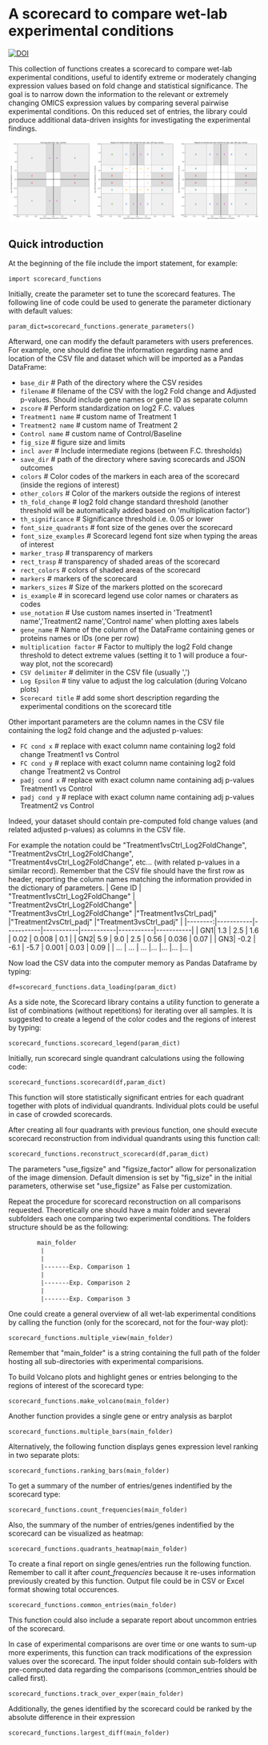 # A scorecard to compare wet-lab experimental conditions 
[![DOI](https://zenodo.org/badge/DOI/10.5281/zenodo.13808354.svg)](https://doi.org/10.5281/zenodo.13808354)

This collection of functions creates a scorecard to compare wet-lab experimental conditions, useful to identify extreme or moderately changing expression values based on fold change and statistical significance. The goal is to narrow down the information to the relevant or extremely changing OMICS expression values by comparing several pairwise experimental conditions. On this reduced set of entries, the library could produce additional data-driven insights for investigating the experimental findings.

![Scorecard example](examples/Scorecard_examples.png?raw=True)

## Quick introduction
At the beginning of the file include the import statement, for example:
```
import scorecard_functions
```
Initially, create the parameter set to tune the scorecard features. 
The following line of code could be used to generate the parameter dictionary with default values: 
```
param_dict=scorecard_functions.generate_parameters()
```
Afterward, one can modify the default parameters with users preferences. For example, one should define the information regarding name and location of the CSV file and dataset which will be imported as a Pandas DataFrame:
*    `base_dir` # Path of the directory where the CSV resides
*    `filename` # filename of the CSV with the log2 Fold change and Adjusted p-values. Should include gene names or gene ID as separate column
*    `zscore` # Perform standardization on log2 F.C. values
*    `Treatment1 name` # custom name of Treatment 1
*    `Treatment2 name` # custom name of Treatment 2
*    `Control name` # custom name of Control/Baseline
*    `fig_size` # figure size and limits
*    `incl aver` # Include intermediate regions (between F.C. thresholds)  
*    `save_dir` # path of the directory where saving scorecards and JSON outcomes
*    `colors` # Color codes of the markers in each area of the scorecard (inside the regions of interest)
*    `other_colors` # Color of the markers outside the regions of interest
*    `th_fold_change` # log2 fold change standard threshold (another threshold will be automatically added based on 'multiplication factor')
*    `th_significance`  # Significance threshold i.e. 0.05 or lower
*    `font_size_quadrants`  # font size of the genes over the scorecard
*    `font_size_examples`  # Scorecard legend font size when typing the areas of interest
*    `marker_trasp`  # transparency of markers
*    `rect_trasp`  # transparency of shaded areas of the scorecard
*    `rect_colors`  # colors of shaded areas of the scorecard
*    `markers`  #  markers of the scorecard
*    `markers_sizes`  # Size of the markers plotted on the scorecard
*    `is_example`  # in scorecard legend use color names or charaters as codes
*    `use_notation`  # Use custom names inserted in 'Treatment1 name','Treatment2 name','Control name' when plotting axes labels
*    `gene_name`  # Name of the column of the DataFrame containing genes or proteins names or IDs (one per row)
*    `multiplication factor` # Factor to multiply the log2 Fold change threshold to detect extreme values (setting it to 1 will produce a four-way plot, not the scorecard)
*    `CSV delimiter`  # delimiter in the CSV file (usually ',')
*    `Log Epsilon` # tiny value to adjust the log calculation (during Volcano plots)
*    `Scorecard title` # add some short description regarding the experimental conditions on the scorecard title

Other important parameters are the column names in the CSV file containing the log2 fold change and the adjusted p-values:
*    `FC cond x` # replace with exact column name containing log2 fold change Treatment1 vs Control
*    `FC cond y` # replace with exact column name containing log2 fold change Treatment2 vs Control
*    `padj cond x` # replace with exact column name containing adj p-values Treatment1 vs Control
*    `padj cond y` # replace with exact column name containing adj p-values Treatment2 vs Control

Indeed, your dataset should contain pre-computed fold change values (and related adjusted p-values) as columns in the CSV file.

For example the notation could be "Treatment1vsCtrl_Log2FoldChange", "Treatment2vsCtrl_Log2FoldChange", "Treatment4vsCtrl_Log2FoldChange", etc... (with related p-values in a similar record). 
Remember that the CSV file should have the first row as header, reporting the column names matching the information provided in the dictionary of parameters.
| Gene ID | "Treatment1vsCtrl_Log2FoldChange" | "Treatment2vsCtrl_Log2FoldChange" | "Treatment3vsCtrl_Log2FoldChange" |"Treatment1vsCtrl_padj" |"Treatment2vsCtrl_padj" |"Treatment3vsCtrl_padj" |
|--------:|-----------|-----------|-----------|-----------|-----------|-----------|
|     GN1| 1.3 | 2.5 | 1.6 | 0.02 | 0.008 | 0.1 |
|     GN2| 5.9    | 9.0 | 2.5 | 0.56 | 0.036 | 0.07 |
|     GN3| -0.2       | -6.1 | -5.7 | 0.001 | 0.03 | 0.09 |
| ... | ... | ... |... |... |... |... |

Now load the CSV data into the computer memory as Pandas Dataframe by typing:
```
df=scorecard_functions.data_loading(param_dict)
```

As a side note, the Scorecard library contains a utility function to generate a list of combinations (without repetitions) for iterating over all samples.
It is suggested to create a legend of the color codes and the regions of interest by typing:
```
scorecard_functions.scorecard_legend(param_dict)
```

Initially, run scorecard single quandrant calculations using the following code:
```
scorecard_functions.scorecard(df,param_dict)
```
This function will store statistically significant entries for each quadrant together with plots of individual quandrants.
Individual plots could be useful in case of crowded scorecards.

After creating all four quadrants with previous function, one should execute scorecard reconstruction from individual quandrants using this function call:
```
scorecard_functions.reconstruct_scorecard(df,param_dict)
```
The parameters "use_figsize" and "figsize_factor" allow for personalization of the image dimension.
Default dimension is set by "fig_size" in the initial parameters, otherwise set "use_figsize" as False per customization.

Repeat the procedure for scorecard reconstruction on all comparisons requested. Theoretically one should have a main folder and several subfolders each one comparing two experimental conditions.
The folders structure should be as the following:

            main_folder
             |
             |
             |-------Exp. Comparison 1
             |
             |-------Exp. Comparison 2
             |
             |-------Exp. Comparison 3

One could create a general overview of all wet-lab experimental conditions by calling the function (only for the scorecard, not for the four-way plot):
```
scorecard_functions.multiple_view(main_folder)
```
Remember that "main_folder" is a string containing the full path of the folder hosting all sub-directories with experimental comparisions.

To build Volcano plots and highlight genes or entries belonging to the regions of interest of the scorecard type:
```
scorecard_functions.make_volcano(main_folder)
```

Another function provides a single gene or entry analysis as barplot
```
scorecard_functions.multiple_bars(main_folder)
```
Alternatively, the following function displays genes expression level ranking in two separate plots:
```
scorecard_functions.ranking_bars(main_folder)
```
To get a summary of the number of entries/genes indentified by the scorecard type:
```
scorecard_functions.count_frequencies(main_folder)
```
Also, the summary of the number of entries/genes indentified by the scorecard can be visualized as heatmap:
```
scorecard_functions.quadrants_heatmap(main_folder)
```

To create a final report on single genes/entries run the following function. Remember to call it after *count_frequencies* because
it re-uses information previously created by this function. Output file could be in CSV or Excel format showing total occurences.
```
scorecard_functions.common_entries(main_folder)
```
This function could also include a separate report about uncommon entries of the scorecard.

In case of experimental comparisons are over time or one wants to sum-up more experiments, this function can track modifications of the expression values over the scorecard.
The input folder should contain sub-folders with pre-computed data regarding the comparisons (common_entries should be called first).
```
scorecard_functions.track_over_exper(main_folder)
```
Additionally, the genes identified by the scorecard could be ranked by the absolute difference in their expression
```
scorecard_functions.largest_diff(main_folder)
```
